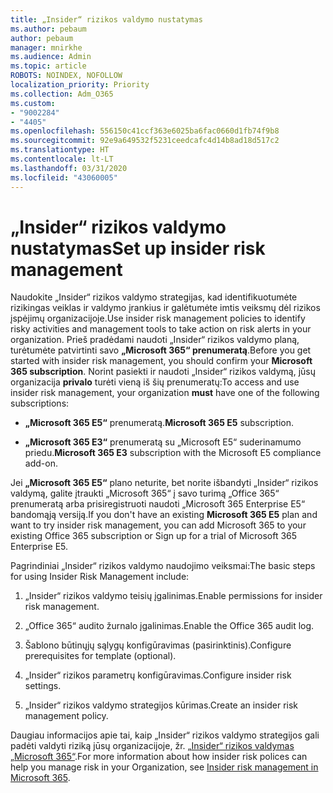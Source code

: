 ```yaml
---
title: „Insider“ rizikos valdymo nustatymas
ms.author: pebaum
author: pebaum
manager: mnirkhe
ms.audience: Admin
ms.topic: article
ROBOTS: NOINDEX, NOFOLLOW
localization_priority: Priority
ms.collection: Adm_O365
ms.custom:
- "9002284"
- "4405"
ms.openlocfilehash: 556150c41ccf363e6025ba6fac0660d1fb74f9b8
ms.sourcegitcommit: 92e9a649532f5231ceedcafc4d14b8ad18d517c2
ms.translationtype: HT
ms.contentlocale: lt-LT
ms.lasthandoff: 03/31/2020
ms.locfileid: "43060005"
---
```

# <a name="set-up-insider-risk-management"></a><span data-ttu-id="8ddef-102">„Insider“ rizikos valdymo nustatymas</span><span class="sxs-lookup"><span data-stu-id="8ddef-102">Set up insider risk management</span></span>

<span data-ttu-id="8ddef-103">Naudokite „Insider“ rizikos valdymo strategijas, kad identifikuotumėte rizikingas veiklas ir valdymo įrankius ir galėtumėte imtis veiksmų dėl rizikos įspėjimų organizacijoje.</span><span class="sxs-lookup"><span data-stu-id="8ddef-103">Use insider risk management policies to identify risky activities and management tools to take action on risk alerts in your organization.</span></span> <span data-ttu-id="8ddef-104">Prieš pradėdami naudoti „Insider“ rizikos valdymo planą, turėtumėte patvirtinti savo **„Microsoft 365“ prenumeratą**.</span><span class="sxs-lookup"><span data-stu-id="8ddef-104">Before you get started with insider risk management, you should confirm your **Microsoft 365 subscription**.</span></span> <span data-ttu-id="8ddef-105">Norint pasiekti ir naudoti „Insider“ rizikos valdymą, jūsų organizacija **privalo** turėti vieną iš šių prenumeratų:</span><span class="sxs-lookup"><span data-stu-id="8ddef-105">To access and use insider risk management, your organization **must** have one of the following subscriptions:</span></span>

- <span data-ttu-id="8ddef-106">**„Microsoft 365 E5“** prenumeratą.</span><span class="sxs-lookup"><span data-stu-id="8ddef-106">**Microsoft 365 E5** subscription.</span></span>

- <span data-ttu-id="8ddef-107">**„Microsoft 365 E3“** prenumeratą su „Microsoft E5“ suderinamumo priedu.</span><span class="sxs-lookup"><span data-stu-id="8ddef-107">**Microsoft 365 E3** subscription with the Microsoft E5 compliance add-on.</span></span>

<span data-ttu-id="8ddef-108">Jei **„Microsoft 365 E5“** plano neturite, bet norite išbandyti „Insider“ rizikos valdymą, galite įtraukti „Microsoft 365“ į savo turimą „Office 365“ prenumeratą arba prisiregistruoti naudoti „Microsoft 365 Enterprise E5“ bandomąją versiją.</span><span class="sxs-lookup"><span data-stu-id="8ddef-108">If you don't have an existing **Microsoft 365 E5** plan and want to try insider risk management, you can add Microsoft 365 to your existing Office 365 subscription or Sign up for a trial of Microsoft 365 Enterprise E5.</span></span>

<span data-ttu-id="8ddef-109">Pagrindiniai „Insider“ rizikos valdymo naudojimo veiksmai:</span><span class="sxs-lookup"><span data-stu-id="8ddef-109">The basic steps for using Insider Risk Management include:</span></span>

1. <span data-ttu-id="8ddef-110">„Insider“ rizikos valdymo teisių įgalinimas.</span><span class="sxs-lookup"><span data-stu-id="8ddef-110">Enable permissions for insider risk management.</span></span>

2. <span data-ttu-id="8ddef-111">„Office 365“ audito žurnalo įgalinimas.</span><span class="sxs-lookup"><span data-stu-id="8ddef-111">Enable the Office 365 audit log.</span></span>

3. <span data-ttu-id="8ddef-112">Šablono būtinųjų sąlygų konfigūravimas (pasirinktinis).</span><span class="sxs-lookup"><span data-stu-id="8ddef-112">Configure prerequisites for template (optional).</span></span>

4. <span data-ttu-id="8ddef-113">„Insider“ rizikos parametrų konfigūravimas.</span><span class="sxs-lookup"><span data-stu-id="8ddef-113">Configure insider risk settings.</span></span>

5. <span data-ttu-id="8ddef-114">„Insider“ rizikos valdymo strategijos kūrimas.</span><span class="sxs-lookup"><span data-stu-id="8ddef-114">Create an insider risk management policy.</span></span>

<span data-ttu-id="8ddef-115">Daugiau informacijos apie tai, kaip „Insider“ rizikos valdymo strategijos gali padėti valdyti riziką jūsų organizacijoje, žr. [„Insider“ rizikos valdymas „Microsoft 365“](https://go.microsoft.com/fwlink/?linkid=2123907).</span><span class="sxs-lookup"><span data-stu-id="8ddef-115">For more information about how insider risk polices can help you manage risk in your Organization, see [Insider risk management in Microsoft 365](https://go.microsoft.com/fwlink/?linkid=2123907).</span></span>
